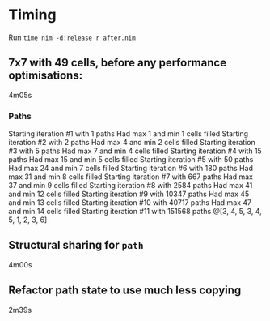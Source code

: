 # Timing

Run `time nim -d:release r after.nim`

## 7x7 with 49 cells, before any performance optimisations:

4m05s

### Paths

Starting iteration #1 with 1 paths
Had max 1 and min 1 cells filled
Starting iteration #2 with 2 paths
Had max 4 and min 2 cells filled
Starting iteration #3 with 5 paths
Had max 7 and min 4 cells filled
Starting iteration #4 with 15 paths
Had max 15 and min 5 cells filled
Starting iteration #5 with 50 paths
Had max 24 and min 7 cells filled
Starting iteration #6 with 180 paths
Had max 31 and min 8 cells filled
Starting iteration #7 with 667 paths
Had max 37 and min 9 cells filled
Starting iteration #8 with 2584 paths
Had max 41 and min 12 cells filled
Starting iteration #9 with 10347 paths
Had max 45 and min 13 cells filled
Starting iteration #10 with 40717 paths
Had max 47 and min 14 cells filled
Starting iteration #11 with 151568 paths
@[3, 4, 5, 3, 4, 5, 1, 2, 3, 6]

## Structural sharing for `path`

4m00s

## Refactor path state to use much less copying

2m39s
